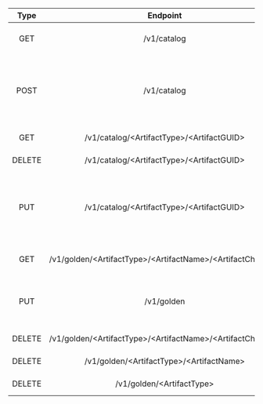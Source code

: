 |  Type  |                          Endpoint                                 | Status |                                    Request                                   |                  Response                 |
|:------:|:-----------------------------------------------------------------:|:------:|:----------------------------------------------------------------------------:|:-----------------------------------------:|
|   GET  |                         /v1/catalog                               |   200  |                                     null                                     | { "artifacts": [ type Artifact struct ] } |
|  POST  |                         /v1/catalog                               |   201  | { "ArtifactName": "", "ArtifactType": "", "ArtifactVersion": "", "ParentId": "" } |            type Artifact struct           |
|   GET  |                 /v1/catalog/\<ArtifactType\>/\<ArtifactGUID\>                      |   200  |                                     null                                     |          { type Artifact struct }         |
| DELETE |                 /v1/catalog/\<ArtifactType\>/\<ArtifactGUID\>                      |   200  |                                     null                                     |             { "result": True }            |
|   PUT  |                 /v1/catalog/\<ArtifactType\>/\<ArtifactGUID\>                      |   200  | { "ArtifactName": "", "ArtifactType": "", "ArtifactVersion": "", "ParentId": "" } |            type Artifact struct           |
|   GET  | /v1/golden/\<ArtifactType>/\<ArtifactName\>/\<ArtifactChannel\>   |   200  |                                     null                                      |         type GoldenArtifact struct        |
|   PUT  |                         /v1/golden                                |   200  |                     { "ArtifactType": "", "ArtifactGUID": "", "Channel": "" } |         type GoldenArtifact struct        |
| DELETE | /v1/golden/\<ArtifactType\>/\<ArtifactName\>/\<ArtifactChannel\>  |   200  |                                     null                                      |             { "result": True }            |
| DELETE |          /v1/golden/\<ArtifactType\>/\<ArtifactName\>             |   200  |                                     null                                      |             { "result": True }            |
| DELETE |                  /v1/golden/\<ArtifactType\>                      |   200  |                                     null                                      |             { "result": True }            |
